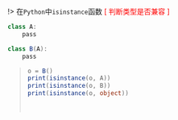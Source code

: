 <br/>

!> 在`Python`中`isinstance`函数 <span style='color:red'>[ 判断类型是否兼容 ]</span> 

```csharp
class A:
    pass

class B(A):
    pass


```

>```csharp
>o = B()
>print(isinstance(o, A))  
>print(isinstance(o, B))
>print(isinstance(o, object))
>    
>    
>```
>
>
>
>

